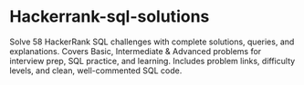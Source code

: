 # Hackerrank-sql-solutions
Solve 58 HackerRank SQL challenges with complete solutions, queries, and explanations. Covers Basic, Intermediate &amp; Advanced problems for interview prep, SQL practice, and learning. Includes problem links, difficulty levels, and clean, well-commented SQL code.
